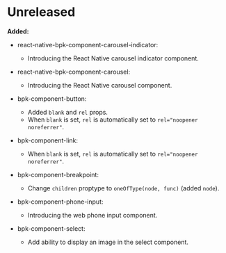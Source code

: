 # Unreleased


**Added:**
- react-native-bpk-component-carousel-indicator:
  - Introducing the React Native carousel indicator component.

- react-native-bpk-component-carousel:
  - Introducing the React Native carousel component.

- bpk-component-button:
  - Added `blank` and `rel` props.
  - When `blank` is set, `rel` is automatically set to `rel="noopener noreferrer"`.

- bpk-component-link:
  - When `blank` is set, `rel` is automatically set to `rel="noopener noreferrer"`.

- bpk-component-breakpoint:
  - Change `children` proptype to `oneOfType(node, func)` (added `node`).

- bpk-component-phone-input:
  - Introducing the web phone input component.

- bpk-component-select:
  - Add ability to display an image in the select component.
